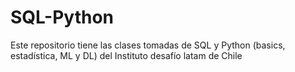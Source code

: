 # SQL-Python
Este repositorio tiene las clases tomadas de SQL y Python (basics, estadística, ML y DL) del Instituto desafío latam de Chile
